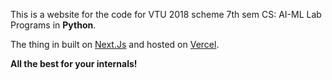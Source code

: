 This is a website for the code for VTU 2018 scheme 7th sem CS: AI-ML Lab Programs in **Python**.

The thing in built on [Next.Js](https://nextjs.org/) and hosted on [Vercel](https://vercel.com/).

**All the best for your internals!**